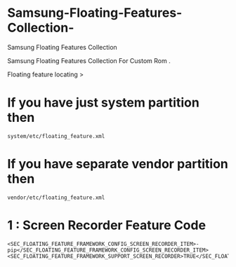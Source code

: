 # Samsung-Floating-Features-Collection-
Samsung Floating Features Collection

Samsung Floating Features Collection For Custom Rom .

Floating feature locating >

# If you have just system partition then 

    system/etc/floating_feature.xml

# If you have separate vendor partition then 

    vendor/etc/floating_feature.xml


# 1 : Screen Recorder Feature Code

    <SEC_FLOATING_FEATURE_FRAMEWORK_CONFIG_SCREEN_RECORDER_ITEM>-pip</SEC_FLOATING_FEATURE_FRAMEWORK_CONFIG_SCREEN_RECORDER_ITEM>
    <SEC_FLOATING_FEATURE_FRAMEWORK_SUPPORT_SCREEN_RECORDER>TRUE</SEC_FLOATING_FEATURE_FRAMEWORK_SUPPORT_SCREEN_RECORDER>
